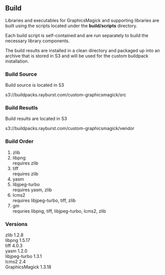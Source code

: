 ## Build

Libraries and executables for GraphicsMagick and supporting libraries
are built using the scripts located under the **build/scripts** directory.

Each build script is self-contained and are run separately to build the
necessary library components.

The build results are installed in a clean directory and packaged up into
an archive that is stored in S3 and will be used for the custom buildpack
installation.

### Build Source

Build source is located in S3

s3://buildpacks.rayburst.com/custom-graphicsmagick/src

### Build Resutls

Build results are located in S3

s3://buildpacks.rayburst.com/custom-graphicsmagick/vendor

### Build Order

1. zlib
2. libpng  
   requires zlib 
3. tiff  
   requires zlib 
4. yasm
5. libjpeg-turbo  
   requires yasm, zlib
6. lcms2  
   requires libjpeg-turbo, tiff, zlib
7. gm  
   requries libpng, tiff, libjpeg-turbo, lcms2, zlib

### Versions

zlib 1.2.8  
libpng 1.5.17  
tiff 4.0.3  
yasm 1.2.0  
libjpeg-turbo 1.3.1  
lcms2 2.4  
GraphicsMagick 1.3.18

